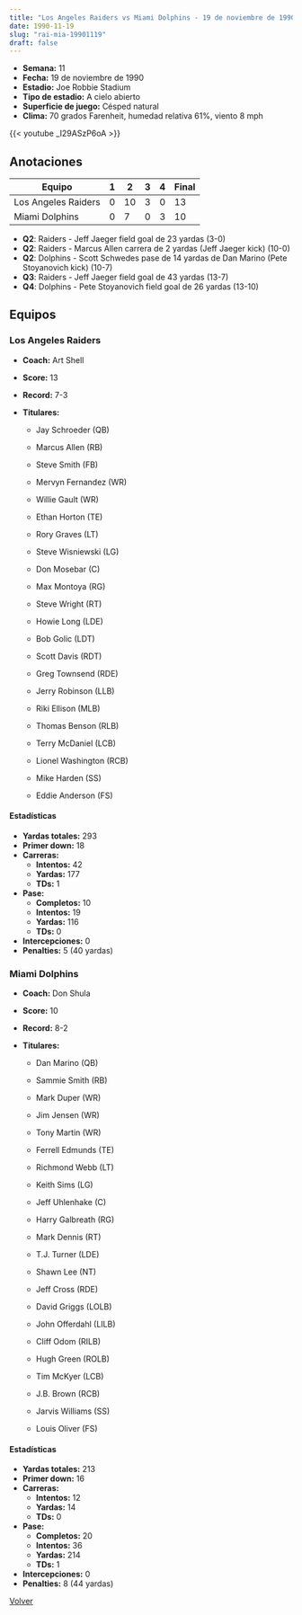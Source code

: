 ```yaml
---
title: "Los Angeles Raiders vs Miami Dolphins - 19 de noviembre de 1990"
date: 1990-11-19
slug: "rai-mia-19901119"
draft: false
---
```


- **Semana:** 11
- **Fecha:** 19 de noviembre de 1990
- **Estadio:** Joe Robbie Stadium
- **Tipo de estadio:** A cielo abierto
- **Superficie de juego:** Césped natural
- **Clima:** 70 grados Farenheit, humedad relativa 61%, viento 8 mph


{{< youtube _I29ASzP6oA >}}


## Anotaciones
| Equipo | 1 | 2 | 3 | 4 | Final |
|--------|---|---|---|---|-------|
| Los Angeles Raiders  | 0 | 10 | 3 | 0  | 13 |
| Miami Dolphins  | 0 | 7 | 0 | 3  | 10 |
- **Q2**: Raiders - Jeff Jaeger field goal de 23 yardas (3-0)
- **Q2**: Raiders - Marcus Allen carrera de 2 yardas (Jeff Jaeger kick) (10-0)
- **Q2**: Dolphins - Scott Schwedes pase de 14 yardas de Dan Marino (Pete Stoyanovich kick) (10-7)
- **Q3**: Raiders - Jeff Jaeger field goal de 43 yardas (13-7)
- **Q4**: Dolphins - Pete Stoyanovich field goal de 26 yardas (13-10)


## Equipos


### Los Angeles Raiders
* **Coach:** Art Shell
* **Score:** 13
* **Record:** 7-3
* **Titulares:** 

  * Jay Schroeder (QB) 

  * Marcus Allen (RB) 

  * Steve Smith (FB) 

  * Mervyn Fernandez (WR) 

  * Willie Gault (WR) 

  * Ethan Horton (TE) 

  * Rory Graves (LT) 

  * Steve Wisniewski (LG) 

  * Don Mosebar (C) 

  * Max Montoya (RG) 

  * Steve Wright (RT) 

  * Howie Long (LDE) 

  * Bob Golic (LDT) 

  * Scott Davis (RDT) 

  * Greg Townsend (RDE) 

  * Jerry Robinson (LLB) 

  * Riki Ellison (MLB) 

  * Thomas Benson (RLB) 

  * Terry McDaniel (LCB) 

  * Lionel Washington (RCB) 

  * Mike Harden (SS) 

  * Eddie Anderson (FS) 

#### Estadísticas
* **Yardas totales:** 293
* **Primer down:** 18
* **Carreras:**
  * **Intentos:** 42
  * **Yardas:** 177
  * **TDs:** 1
* **Pase:**
  * **Completos:** 10
  * **Intentos:** 19
  * **Yardas:** 116
  * **TDs:** 0
* **Intercepciones:** 0
* **Penalties:** 5 (40 yardas)

### Miami Dolphins
* **Coach:** Don Shula
* **Score:** 10
* **Record:** 8-2
* **Titulares:** 

  * Dan Marino (QB) 

  * Sammie Smith (RB) 

  * Mark Duper (WR) 

  * Jim Jensen (WR) 

  * Tony Martin (WR) 

  * Ferrell Edmunds (TE) 

  * Richmond Webb (LT) 

  * Keith Sims (LG) 

  * Jeff Uhlenhake (C) 

  * Harry Galbreath (RG) 

  * Mark Dennis (RT) 

  * T.J. Turner (LDE) 

  * Shawn Lee (NT) 

  * Jeff Cross (RDE) 

  * David Griggs (LOLB) 

  * John Offerdahl (LILB) 

  * Cliff Odom (RILB) 

  * Hugh Green (ROLB) 

  * Tim McKyer (LCB) 

  * J.B. Brown (RCB) 

  * Jarvis Williams (SS) 

  * Louis Oliver (FS) 

#### Estadísticas
* **Yardas totales:** 213
* **Primer down:** 16
* **Carreras:**
  * **Intentos:** 12
  * **Yardas:** 14
  * **TDs:** 0
* **Pase:**
  * **Completos:** 20
  * **Intentos:** 36
  * **Yardas:** 214
  * **TDs:** 1
* **Intercepciones:** 0
* **Penalties:** 8 (44 yardas)


[Volver](/historia/1990)

